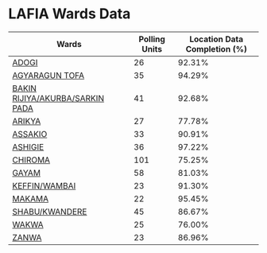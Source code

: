 
# LAFIA Wards Data

| Wards | Polling Units | Location Data Completion (%) |
| ---- | ----- | ------- |
| [ADOGI](./wards/16915-adogi) | 26 | 92.31% |
| [AGYARAGUN TOFA](./wards/16916-agyaragun-tofa) | 35 | 94.29% |
| [BAKIN RIJIYA/AKURBA/SARKIN PADA](./wards/16917-bakin-rijiya/akurba/sarkin-pada) | 41 | 92.68% |
| [ARIKYA](./wards/16918-arikya) | 27 | 77.78% |
| [ASSAKIO](./wards/16919-assakio) | 33 | 90.91% |
| [ASHIGIE](./wards/16920-ashigie) | 36 | 97.22% |
| [CHIROMA](./wards/16921-chiroma) | 101 | 75.25% |
| [GAYAM](./wards/16922-gayam) | 58 | 81.03% |
| [KEFFIN/WAMBAI](./wards/16923-keffin/wambai) | 23 | 91.30% |
| [MAKAMA](./wards/16924-makama) | 22 | 95.45% |
| [SHABU/KWANDERE](./wards/16925-shabu/kwandere) | 45 | 86.67% |
| [WAKWA](./wards/16926-wakwa) | 25 | 76.00% |
| [ZANWA](./wards/16927-zanwa) | 23 | 86.96% |




